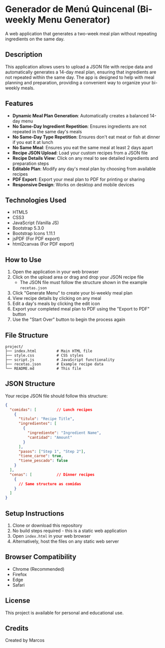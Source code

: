 # Generador de Menú Quincenal (Bi-weekly Menu Generator)

A web application that generates a two-week meal plan without repeating ingredients on the same day.

## Description

This application allows users to upload a JSON file with recipe data and automatically generates a 14-day meal plan, ensuring that ingredients are not repeated within the same day. The app is designed to help with meal planning and preparation, providing a convenient way to organize your bi-weekly meals.

## Features

- **Dynamic Meal Plan Generation**: Automatically creates a balanced 14-day menu
- **No Same-Day Ingredient Repetition**: Ensures ingredients are not repeated in the same day's meals
- **No Same-Day Type Repetition**: Ensures don't eat meat or fish at dinner if you eat it at lunch
- **No Same Meal**: Ensures you eat the same meal at least 2 days apart
- **Recipe JSON Upload**: Load your custom recipes from a JSON file
- **Recipe Details View**: Click on any meal to see detailed ingredients and preparation steps
- **Editable Plan**: Modify any day's meal plan by choosing from available recipes
- **PDF Export**: Export your meal plan to PDF for printing or sharing
- **Responsive Design**: Works on desktop and mobile devices

## Technologies Used

- HTML5
- CSS3
- JavaScript (Vanilla JS)
- Bootstrap 5.3.0
- Bootstrap Icons 1.11.1
- jsPDF (For PDF export)
- html2canvas (For PDF export)

## How to Use

1. Open the application in your web browser
2. Click on the upload area or drag and drop your JSON recipe file
   - The JSON file must follow the structure shown in the example `recetas.json`
3. Click "Generate Menu" to create your bi-weekly meal plan
4. View recipe details by clicking on any meal
5. Edit a day's meals by clicking the edit icon
6. Export your completed meal plan to PDF using the "Export to PDF" button
7. Use the "Start Over" button to begin the process again

## File Structure

```
project/
├── index.html         # Main HTML file
├── style.css          # CSS styles
├── script.js          # JavaScript functionality
├── recetas.json       # Example recipe data
└── README.md          # This file
```

## JSON Structure

Your recipe JSON file should follow this structure:

```json
{
  "comidas": [         // Lunch recipes
    {
      "titulo": "Recipe Title",
      "ingredientes": [
        {
          "ingrediente": "Ingredient Name",
          "cantidad": "Amount"
        }
      ],
      "pasos": ["Step 1", "Step 2"],
      "tiene_carne": true,
      "tiene_pescado": false
    }
  ],
  "cenas": [           // Dinner recipes
    {
      // Same structure as comidas
    }
  ]
}
```

## Setup Instructions

1. Clone or download this repository
2. No build steps required - this is a static web application
3. Open `index.html` in your web browser
4. Alternatively, host the files on any static web server

## Browser Compatibility

- Chrome (Recommended)
- Firefox
- Edge
- Safari

## License

This project is available for personal and educational use.

## Credits

Created by Marcos

